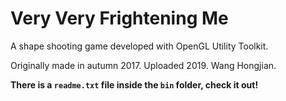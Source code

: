 # Very Very Frightening Me
A shape shooting game developed with OpenGL Utility Toolkit.

Originally made in autumn 2017. Uploaded 2019.
Wang Hongjian.

__There is a `readme.txt` file inside the `bin` folder, check it out!__
